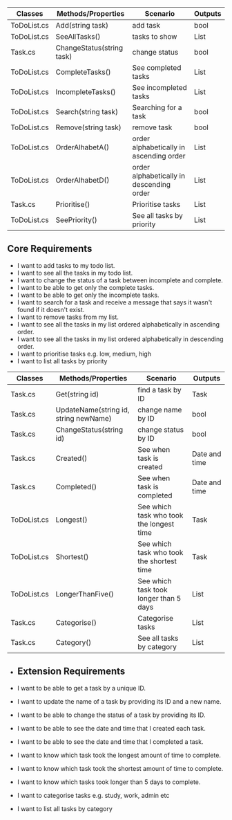 | Classes         | Methods/Properties                                 | Scenario                        | Outputs          |
|-----------------|----------------------------------------------------|---------------------------------|------------------|
|ToDoList.cs		|Add(string task)									| add task						| bool	|
|ToDoList.cs		|SeeAllTasks()										| tasks to show					|List<Task>|
|Task.cs			|ChangeStatus(string task)										| change status					|bool	|
|ToDoList.cs		|CompleteTasks()									| See completed tasks			|List<Task>|
|ToDoList.cs		|IncompleteTasks()									| See incompleted tasks			|List<Task>|
|ToDoList.cs		|Search(string task)								| Searching for a task			|bool|
|ToDoList.cs		|Remove(string task)								| remove task					| bool	|
|ToDoList.cs		|OrderAlhabetA()									| order alphabetically in ascending order		| List<Task>	|
|ToDoList.cs		|OrderAlhabetD()									| order alphabetically in descending order		| List<Task>	|
|Task.cs			|Prioritise()										| Prioritise tasks								| List<Task>	|
|ToDoList.cs		|SeePriority()										| See all tasks by priority						| List<Task>	|






## Core Requirements

- I want to add tasks to my todo list.
- I want to see all the tasks in my todo list.
- I want to change the status of a task between incomplete and complete.
- I want to be able to get only the complete tasks.
- I want to be able to get only the incomplete tasks.
- I want to search for a task and receive a message that says it wasn't found if it doesn't exist.
- I want to remove tasks from my list.
- I want to see all the tasks in my list ordered alphabetically in ascending order.
- I want to see all the tasks in my list ordered alphabetically in descending order.
- I want to prioritise tasks e.g. low, medium, high
- I want to list all tasks by priority

| Classes         | Methods/Properties                                 | Scenario                        | Outputs          |
|-----------------|----------------------------------------------------|---------------------------------|------------------|
|Task.cs			|Get(string id)										| find a task by ID							| Task	|
|Task.cs			|UpdateName(string id, string newName) 				| change name by ID 						|bool|
|Task.cs			|ChangeStatus(string id)							| change status	by ID						|bool	|
|Task.cs			|Created()											| See when task is created 					|Date and time|
|Task.cs			|Completed()										| See when task is completed				|Date and time|
|ToDoList.cs		|Longest()											| See which task who took the longest time	|Task|
|ToDoList.cs		|Shortest()											| See which task who took the shortest time	| Task	|
|ToDoList.cs		|LongerThanFive()									| See which task took longer than 5 days	| List<Task>	|
|Task.cs			|Categorise()										| Categorise tasks							| List<Task>	|
|Task.cs			|Category()											| See all tasks by category					| List<Task>	|






- ## Extension Requirements

- I want to be able to get a task by a unique ID.
- I want to update the name of a task by providing its ID and a new name.
- I want to be able to change the status of a task by providing its ID.
- I want to be able to see the date and time that I created each task.
- I want to be able to see the date and time that I completed a task.
- I want to know which task took the longest amount of time to complete.
- I want to know which task took the shortest amount of time to complete.
- I want to know which tasks took longer than 5 days to complete.
- I want to categorise tasks e.g. study, work, admin etc
- I want to list all tasks by category


